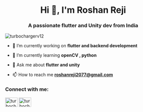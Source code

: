 <h1 align="center">Hi 👋, I'm Roshan Reji</h1>
<h3 align="center">A passionate flutter and Unity dev from India</h3>

<p align="left"> <img src="![](https://komarev.com/ghpvc/turbochargerv12)" alt="turbochargerv12" /> </p>

- 🔭 I’m currently working on **flutter and backend development**

- 🌱 I’m currently learning **openCV , python**

- 💬 Ask me about **flutter and unity**

- 📫 How to reach me **roshanreji2077@gmail.com**

<h3 align="left">Connect with me:</h3>
<p align="left">
<a href="www.linkedin.com/in/roshanreji2077" target="blank"><img align="center" src="https://cdn.jsdelivr.net/npm/simple-icons@3.0.1/icons/linkedin.svg" alt="turbochargerv12" height="30" width="40"/></a>
<a href="https://www.instagram.com/turbochargerv12" target="blank"><img align="center" src="https://cdn.jsdelivr.net/npm/simple-icons@3.0.1/icons/instagram.svg" alt="turbochargerv12" height="30" width="40" /></a>
</p>
